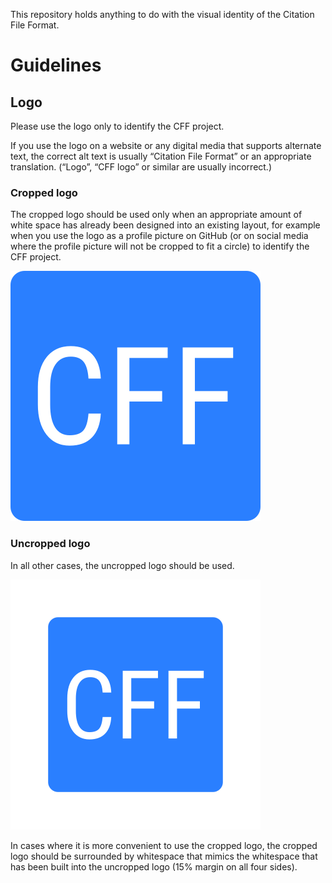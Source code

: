 This repository holds anything to do with the visual identity of the Citation File Format.

# Guidelines

## Logo

Please use the logo only to identify the CFF project.

If you use the logo on a website or any digital media that supports alternate text,
the correct alt text is usually “Citation File Format”
or an appropriate translation.
(“Logo”, “CFF logo” or similar are usually incorrect.)

### Cropped logo

The cropped logo should be used
only when an appropriate amount of white space
has already been designed into an existing layout,
for example when you use the logo
as a profile picture on GitHub
(or on social media where the profile picture will not be cropped to fit a circle)
to identify the CFF project.

![cropped logo](github-org-logo-cropped.png)

### Uncropped logo

In all other cases, the uncropped logo should be used.

![uncropped logo](github-org-logo.png)

In cases where it is more convenient to use the cropped logo,
the cropped logo should be surrounded by whitespace
that mimics the whitespace that has been built into the uncropped logo
(15% margin on all four sides).
